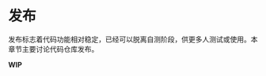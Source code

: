 # 发布

发布标志着代码功能相对稳定，已经可以脱离自测阶段，供更多人测试或使用。本章节主要讨论代码仓库发布。

**WIP**

<!-- 
<img
  src="https://user-gold-cdn.xitu.io/2019/7/26/16c2c49ed9c29074"
  title="发布工作流"
  alt="发布工作流"
  width="640px"
/>

[图源](https://juejin.cn/post/6844903897610321934#heading-6) -->

